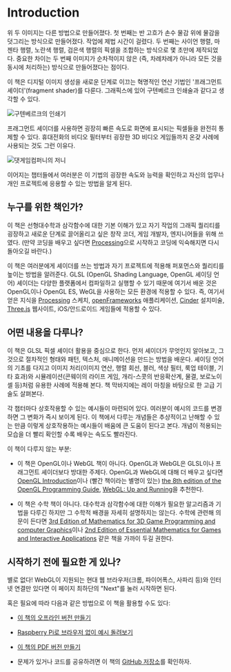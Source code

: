 # Introduction

<canvas id="custom" class="canvas" data-fragment-url="cmyk-halftone.frag" data-textures="vangogh.jpg" width="700px" height="320px"></canvas>

위 두 이미지는 다른 방법으로 만들어졌다. 첫 번째는 반 고흐가 손수 물감 위에 물감을 덧그리는 방식으로 만들어졌다. 작업에 제법 시간이 걸렸다. 두 번째는 사이언 행렬, 마젠타 행렬, 노란색 행렬, 검은색 행렬의 픽셀을 조합하는 방식으로 몇 초만에 제작되었다. 중요한 차이는 두 번째 이미지가 순차적이지 않은 (즉, 차례차례가 아니라 모든 것을 동시에 처리하는) 방식으로 만들어졌다는 점이다.

이 책은 디지털 이미지 생성을 새로운 단계로 이끄는 혁명적인 연산 기법인 '프래그먼트 셰이더'(fragment shader)를 다룬다. 그래픽스에 있어 구텐베르크 인쇄술과 같다고 생각할 수 있다.

![구텐베르크의 인쇄기](gutenpress.jpg)

프래그먼트 셰이더를 사용하면 굉장히 빠른 속도로 화면에 표시되는 픽셀들을 완전히 통제할 수 있다. 휴대전화의 비디오 필터부터 굉장한 3D 비디오 게임들까지 온갖 사례에 사용되는 것도 그런 이유다.

![댓게임컴퍼니의 저니](journey.jpg)

이어지는 챕터들에서 여러분은 이 기법의 굉장한 속도와 능력을 확인하고 자신의 업무나 개인 프로젝트에 응용할 수 있는 방법을 알게 된다.

## 누구를 위한 책인가?

이 책은 선형대수학과 삼각함수에 대한 기본 이해가 있고 자기 작업의 그래픽 퀄리티를 굉장하고 새로운 단계로 끌어올리고 싶은 창작 코더, 게임 개발자, 엔지니어들을 위해 쓰였다. (만약 코딩을 배우고 싶다면 [Processing](https://processing.org/)으로 시작하고 코딩에 익숙해지면 다시 돌아오길 바란다.)

이 책은 여러분에게 셰이더를 쓰는 방법과 자기 프로젝트에 적용해 퍼포먼스와 퀄리티를 높이는 방법을 알려준다. GLSL (OpenGL Shading Language, OpenGL 셰이딩 언어) 셰이더는 다양한 플랫폼에서 컴파일하고 실행할 수 있기 때문에 여기서 배운 것은 OpenGL이나 OpenGL ES, WeGL을 사용하는 모든 환경에 적용할 수 있다. 즉, 여기서 얻은 지식을 [Processing](https://processing.org/) 스케치, [openFrameworks](http://openframeworks.cc/) 애플리케이션, [Cinder](http://libcinder.org/) 설치미술, [Three.js](http://threejs.org/) 웹사이트, iOS/안드로이드 게임들에 적용할 수 있다.

## 어떤 내용을 다루나?

이 책은 GLSL 픽셀 셰이더 활용을 중심으로 한다. 먼저 셰이더가 무엇인지 알아보고, 그것으로 절차적인 형태와 패턴, 텍스처, 애니메이션을 만드는 방법을 배운다. 셰이딩 언어의 기초를 다지고 이미지 처리(이미지 연산, 행렬 회선, 블러, 색상 필터, 룩업 테이블, 기타 효과)와 시뮬레이션(콘웨이의 라이프 게임, 개리-스콧의 반응확산계, 물결, 보로노이 셀 등)처럼 유용한 사례에 적용해 본다. 책 막바지에는 레이 마칭을 바탕으로 한 고급 기술도 살펴본다.

각 챕터마다 상호작용할 수 있는 예시들이 마련되어 있다. 여러분이 예시의 코드를 변경하면 그 변화가 즉시 보이게 된다. 이 책에서 다루는 개념들은 추상적이고 난해할 수 있는 만큼 이렇게 상호작용하는 예시들이 배움에 큰 도움이 된다고 본다. 개념이 적용되는 모습을 더 빨리 확인할 수록 배우는 속도도 빨라진다.

이 책이 다루지 않는 부분:

* 이 책은 OpenGL이나 WebGL 책이 아니다. OpenGL과 WebGL은 GLSL이나 프래그먼트 셰이더보다 방대한 주제다. OpenGL과 WebGL에 대해 더 배우고 싶다면 [OpenGL Introduction](https://open.gl/introduction)이나 (빨간 책이라는 별명이 있는) [the 8th edition of the OpenGL Programming Guide](http://www.amazon.com/OpenGL-Programming-Guide-Official-Learning/dp/0321773039/ref=sr_1_1?s=books&ie=UTF8&qid=1424007417&sr=1-1&keywords=open+gl+programming+guide), [WebGL: Up and Running](http://www.amazon.com/WebGL-Up-Running-Tony-Parisi/dp/144932357X/ref=sr_1_4?s=books&ie=UTF8&qid=1425147254&sr=1-4&keywords=webgl)을 추천한다.

* 이 책은 수학 책이 아니다. 대수학과 삼각함수에 대한 이해가 필요한 알고리즘과 기법을 다루긴 하지만 그 수학적 배경을 자세히 설명하지는 않는다. 수학에 관련해 의문이 든다면 [3rd Edition of Mathematics for 3D Game Programming and computer Graphics](http://www.amazon.com/Mathematics-Programming-Computer-Graphics-Third/dp/1435458869/ref=sr_1_1?ie=UTF8&qid=1424007839&sr=8-1&keywords=mathematics+for+games)이나 [2nd Edition of Essential Mathematics for Games and Interactive Applications](http://www.amazon.com/Essential-Mathematics-Games-Interactive-Applications/dp/0123742978/ref=sr_1_1?ie=UTF8&qid=1424007889&sr=8-1&keywords=essentials+mathematics+for+developers) 같은 책을 가까이 두길 권한다.

## 시작하기 전에 필요한 게 있나?

별로 없다! WebGL이 지원되는 현대 웹 브라우저(크롬, 파이어폭스, 사파리 등)와 인터넷 연결만 있다면 이 페이지 최하단의 "Next"를 눌러 시작하면 된다.

혹은 필요에 따라 다음과 같은 방법으로 이 책을 활용할 수도 있다:

- [이 책의 오프라인 버전 만들기](https://thebookofshaders.com/appendix/00/)

- [Raspberry Pi로 브라우저 없이 예시 돌려보기](https://thebookofshaders.com/appendix/01/)

- [이 책의 PDF 버전 만들기](https://thebookofshaders.com/appendix/02/)

- 문제가 있거나 코드를 공유하려면 이 책의 [GitHub 저장소](https://github.com/patriciogonzalezvivo/thebookofshaders)를 확인하자.
